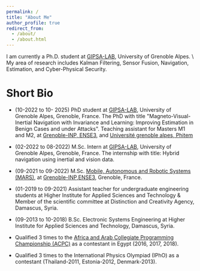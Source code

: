 ```yaml
---
permalink: /
title: "About Me"
author_profile: true
redirect_from: 
  - /about/
  - /about.html
---
```



I am currently a Ph.D. student at <a href="https://www.gipsa-lab.grenoble-inp.fr/en" target="_blank">GIPSA-LAB</a>,  University of Grenoble Alpes. \\
My area of research includes Kalman Filtering, Sensor Fusion, Navigation, Estimation, and Cyber-Physical Security.


Short Bio
======
- (10-2022 to 10- 2025)  PhD student at [GIPSA-LAB]("https://www.gipsa-lab.grenoble-inp.fr/en"), University of Grenoble Alpes, Grenoble, France.  The PhD with title "Magneto-Visual-Inertial Navigation with Invariance and Learning: Improving Estimation in Benign Cases and under Attacks". Teaching assistant for Masters M1 and M2, at [Grenoble-INP, ENSE3]("https://ense3.grenoble-inp.fr/), and [Université grenoble alpes, Phitem]("https://phitem.univ-grenoble-alpes.fr/")

- (02-2022 to 08-2022) M.Sc. Intern at [GIPSA-LAB]("https://www.gipsa-lab.grenoble-inp.fr/en"), University of Grenoble Alpes, Grenoble, France. The internship with title: Hybrid navigation using inertial and vision data.

- (09-2021 to 09-2022) M.Sc. [Mobile, Autonomous and Robotic Systems (MARS)]("https://ense3.grenoble-inp.fr/en/study-at-ense3/master-tsi-mobile-autonomous-and-robotic-systems-mars#page-presentation"), at [Grenoble-INP,ENSE3]("https://ense3.grenoble-inp.fr/), Grenoble, France.

- (01-2019 to 09-2021) Assistant teacher for undergraduate engineering students at Higher Institute for Applied Sciences and Technology & Member of the scientific committee at Distinction and Creativity Agency, Damascus, Syria.

- (09-2013 to 10-2018) B.Sc. Electronic Systems Engineering at Higher Institute for Applied Sciences and Technology, Damascus, Syria.

- Qualified 3 times to the [Africa and Arab Collegiate Programming Championship (ACPC)]("https://icpc.global/ICPCID/VOZEMJOHNMDG") as a contestant in Egypt (2016, 2017, 2018).

- Qualified 3 times to the International Physics Olympiad (IPhO) as a contestant (Thailand-2011, Estonia-2012, Denmark-2013).
